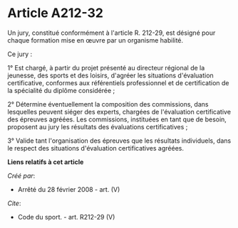 # Article A212-32

Un jury, constitué conformément à l'article R. 212-29, est désigné pour chaque formation mise en œuvre par un organisme
habilité. 

Ce jury : 

1° Est chargé, à partir du projet présenté au directeur régional de la jeunesse, des sports et des loisirs, d'agréer les
situations d'évaluation certificative, conformes aux référentiels professionnel et de certification de la spécialité du
diplôme considérée ; 

2° Détermine éventuellement la composition des commissions, dans lesquelles peuvent siéger des experts, chargées de
l'évaluation certificative des épreuves agréées. Les commissions, instituées en tant que de besoin, proposent au jury les
résultats des évaluations certificatives ; 

3° Valide tant l'organisation des épreuves que les résultats individuels, dans le respect des situations d'évaluation
certificatives agréées.

**Liens relatifs à cet article**

_Créé par_:

  - Arrêté du 28 février 2008 - art. (V)

_Cite_:

  - Code du sport. - art. R212-29 (V)
